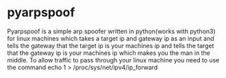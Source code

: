 # pyarpspoof

Pyarpspoof is a simple arp spoofer written in python(works with python3) for linux machines which takes a target ip and gateway ip as an input and tells the gateway that the target ip is your machines ip and tells the target that the gateway ip is your machines ip which makes you the man in the middle.
To allow traffic to pass through your linux machine you need to use the command
echo 1 > /proc/sys/net/ipv4/ip_forward

